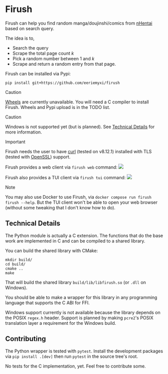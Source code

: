 # Firush
Firush can help you find random manga/doujinshi/comics from [nHentai](https://nhentai.net/) based on search query.

The idea is to,
- Search the query
- Scrape the total page count _k_ 
- Pick a random number between 1 and _k_
- Scrape and return a random entry from that page.

Firush can be installed via Pypi:
```
pip install git+https://github.com/eeriemyxi/firush
```

> [!CAUTION]
> [Wheels](https://pythonwheels.com/) are currently unavailable. You will need a C compiler to install Firush. Wheels and Pypi upload is in the TODO list.

> [!CAUTION]
> Windows is not supported yet (but is planned). See [Technical Details](#technical-details) for more information.

> [!IMPORTANT] 
> Firush needs the user to have [curl](https://github.com/curl/curl) (tested on v8.12.1) installed with TLS (tested with [OpenSSL](https://github.com/openssl/openssl)) support.

Firush provides a web client via `firush web` command:
![](https://files.catbox.moe/lh6kwc.png)

Firush also provides a TUI client via `firush tui` command:
![](https://files.catbox.moe/wxbn6d.png)

> [!NOTE]
> You may also use Docker to use Firush, via `docker compose run firush firush --help`. But the TUI client won't be able to open your web browser (without some tweaking that I don't know how to do).

## Technical Details
The Python module is actually a C extension. The functions that do the base work are implemented in C and can be compiled to a shared library.

You can build the shared library with CMake:
```
mkdir build/
cd build/
cmake ..
make
```
That will build the shared library `build/lib/libfirush.so` (or `.dll` on Windows).

You should be able to make a wrapper for this library in any programming language that supports the C ABI for FFI.

Windows support currently is not available because the library depends on the POSIX `regex.h` header. Support is planned by making `pcre2`'s POSIX translation layer a requirement for the Windows build.
## Contributing
The Python wrapper is tested with `pytest`. Install the development packages via `pip install .[dev]` then run `pytest` in the source tree's root.

No tests for the C implementation, yet. Feel free to contribute some.
